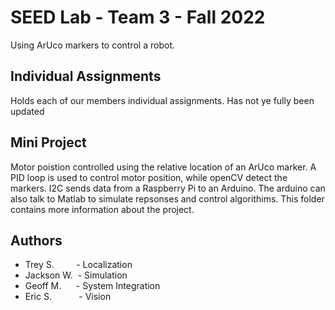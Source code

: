 
# SEED Lab - Team 3 - Fall 2022


Using ArUco markers to control a robot.


## Individual Assignments
Holds each of our members individual assignments. Has not ye fully been updated


## Mini Project
Motor poistion controlled using the relative location of an ArUco marker. A PID loop is used to control motor position, while openCV detect the markers. I2C sends data from a Raspberry Pi to an Arduino. The arduino can also talk to Matlab to simulate repsonses and control algorithims. This folder contains more information about the project.
## Authors

- Trey S.&nbsp;&nbsp;&nbsp;&nbsp;&nbsp;&nbsp;&nbsp;&nbsp;&nbsp;- Localization
- Jackson W.&nbsp;&nbsp;- Simulation
- Geoff M.&nbsp;&nbsp;&nbsp;&nbsp;&nbsp;&nbsp;- System Integration
- Eric S.&nbsp;&nbsp;&nbsp;&nbsp;&nbsp;&nbsp;&nbsp;&nbsp;&nbsp;&nbsp;&nbsp;- Vision

